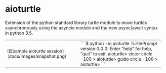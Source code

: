 # aioturtle

Extension of the python standard library turtle module
to move turtles asynchronously using the asyncio
module and the new async/await syntax in python 3.5.

<table><tr>
<td>
![Example aioturtle session](docs/images/snapshot.png)
</td>
<td>
```
$ python -m aioturtle
TurtlePrompt version 0.0.0: Enter "help" for help, "quit" to exit.
aioturtle> victor circle -100
<Task pending coro=<circle() running at /.../aioturtle/aioturtle.py:400>>
aioturtle> guido circle -100
<Task pending coro=<circle() running at /.../aioturtle/aioturtle.py:400>>
aioturtle>
```
</td>
</tr></table>
